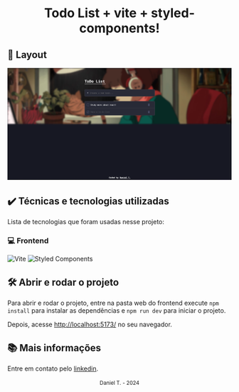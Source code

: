 <div align="center">
  <h1>Todo List + vite + styled-components!</h1>
</div>

## 📱 Layout

<div align="center">
  <img src="./src/assets/screenshot.png" width="" heigth="">
</div>

## ✔️ Técnicas e tecnologias utilizadas

Lista de tecnologias que foram usadas nesse projeto:

### 💻 Frontend

![Vite](https://img.shields.io/badge/vite-%23646CFF.svg?style=for-the-badge&logo=vite&logoColor=white)
![Styled Components](https://img.shields.io/badge/styled--components-DB7093?style=for-the-badge&logo=styled-components&logoColor=white)

## 🛠️ Abrir e rodar o projeto

Para abrir e rodar o projeto, entre na pasta web do frontend execute `npm install` para instalar as dependências e `npm run dev` para iniciar o projeto.

Depois, acesse <a href="http://localhost:5173/">http://localhost:5173/</a> no seu navegador.

## 📚 Mais informações

Entre em contato pelo [linkedin](https://www.linkedin.com/in/daniel-tinois-7338a2244/).

<div align="center">
  <small>Daniel T. - 2024</small>
</div>

